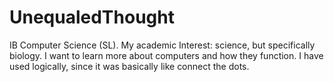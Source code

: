 # UnequaledThought
IB Computer Science (SL).
My academic Interest: science, but specifically biology. 
I want to learn more about computers and how they function.
I have used logically, since it was basically like connect the dots.
